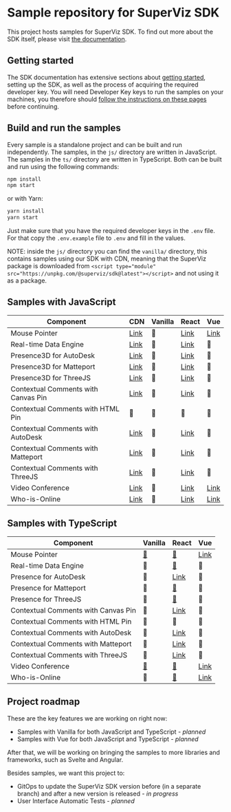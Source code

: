 # Sample repository for SuperViz SDK

This project hosts samples for SuperViz SDK. To find out more about the SDK itself, please visit [the documentation](https://docs.superviz.com/).

## Getting started

The SDK documentation has extensive sections about [getting started](https://docs.superviz.com/getting-started/quickstart), setting up the SDK, as well as the process of acquiring the required developer key. You will need Developer Key keys to run the samples on your machines, you therefore should [follow the instructions on these pages](https://docs.superviz.com/getting-started/setting-account) before continuing.

## Build and run the samples

Every sample is a standalone project and can be built and run independently. The samples, in the `js/` directory are written in JavaScript. The samples in the `ts/` directory are written in TypeScript. Both can be built and run using the following commands:

```bash
npm install
npm start
```

or with Yarn:

```bash
yarn install
yarn start
```

Just make sure that you have the required developer keys in the `.env` file. For that copy the `.env.example` file to `.env` and fill in the values.

NOTE: inside the `js/` directory you can find the `vanilla/` directory, this contains samples using our SDK with CDN, meaning that the SuperViz package is downloaded from `<script type="module" src="https://unpkg.com/@superviz/sdk@latest"></script>` and not using it as a package.

## Samples with JavaScript

| Component                           | CDN                                             | Vanilla | React                                             | Vue                               |
| ----------------------------------- | ----------------------------------------------- | ------- | ------------------------------------------------- | --------------------------------- |
| Mouse Pointer                       | [Link](/js/cdn/mouse-pointers/)                 | 🔄️     | [Link](/js/react/mouse-pointers/)                 | [Link](/js/vue/mouse-pointers/)   |
| Real-time Data Engine               | [Link](/js/cdn/real-time-data-engine/)          | 🔄️     | [Link](/js/react/real-time-data-engine/)          | 🔄️                               |
| Presence3D for AutoDesk             | [Link](/js/cdn/autodesk/)                       | 🔄️     | [Link](/js/react/autodesk/)                       | 🔄️                               |
| Presence3D for Matteport            | [Link](/js/cdn/matterport/)                     | 🔄️     | [Link](/js/react/matterport/)                     | 🔄️                               |
| Presence3D for ThreeJS              | [Link](/js/cdn/threejs/)                        | 🔄️     | [Link](/js/react/threejs/)                        | 🔄️                               |
| Contextual Comments with Canvas Pin | [Link](/js/cdn/contextual-comments-html/)       | 🔄️     | [Link](/js/react/contextual-comments-html/)       | 🔄️                               |
| Contextual Comments with HTML Pin   | 🔄️                                             | 🔄️     | 🔄️                                               | 🔄️                               |
| Contextual Comments with AutoDesk   | [Link](/js/cdn/contextual-comments-autodesk/)   | 🔄️     | [Link](/js/react/contextual-comments-autodesk/)   | 🔄️                               |
| Contextual Comments with Matteport  | [Link](/js/cdn/contextual-comments-matterport/) | 🔄️     | [Link](/js/react/contextual-comments-matterport/) | 🔄️                               |
| Contextual Comments with ThreeJS    | [Link](/js/cdn/contextual-comments-threejs/)    | 🔄️     | [Link](/js/react/contextual-comments-threejs/)    | 🔄️                               |
| Video Conference                    | [Link](/js/cdn/video-conference/)               | 🔄️     | [Link](/js/react/video-conference/)               | [Link](/js/vue/video-conference/) |
| Who-is-Online                       | [Link](/js/cdn/who-is-online/)                  | 🔄️     | [Link](/js/react/who-is-online/)                  | [Link](/js/vue/who-is-online/)    |

## Samples with TypeScript

| Component                           | Vanilla                             | React                                             | Vue                               |
| ----------------------------------- | ----------------------------------- | ------------------------------------------------- | --------------------------------- |
| Mouse Pointer                       | [🔗](/ts/vanilla/mouse-pointers/)   | [🔗](/ts/react/mouse-pointers/)                   | [Link](/ts/vue/mouse-pointers/)   |
| Real-time Data Engine               | 🔄️                                 | [🔗](/ts/react/real-time-data-engine/)            | 🔄️                               |
| Presence for AutoDesk               | 🔄️                                 | [Link](/ts/react/autodesk/)                       | 🔄️                               |
| Presence for Matteport              | 🔄️                                 | [🔗](/ts/react/matterport/)                       | 🔄️                               |
| Presence for ThreeJS                | 🔄️                                 | [🔗](/ts/react/threejs/)                          | 🔄️                               |
| Contextual Comments with Canvas Pin | 🔄️                                 | [Link](/ts/react/contextual-comments-html/)       | 🔄️                               |
| Contextual Comments with HTML Pin   | 🔄️                                 | 🔄️                                               | 🔄️                               |
| Contextual Comments with AutoDesk   | 🔄️                                 | [Link](/ts/react/contextual-comments-autodesk/)   | 🔄️                               |
| Contextual Comments with Matteport  | 🔄️                                 | [Link](/ts/react/contextual-comments-matterport/) | 🔄️                               |
| Contextual Comments with ThreeJS    | 🔄️                                 | [Link](/ts/react/contextual-comments-threejs/)    | 🔄️                               |
| Video Conference                    | [🔗](/ts/vanilla/video-conference/) | [🔗](/ts/react/video-conference/)                 | [Link](/js/vue/video-conference/) |
| Who-is-Online                       | 🔄️                                 | [🔗](/ts/react/who-is-online/)                    | [Link](/ts/vue/who-is-online/)    |

## Project roadmap

These are the key features we are working on right now:

- Samples with Vanilla for both JavaScript and TypeScript - _planned_
- Samples with Vue for both JavaScript and TypeScript - _planned_

After that, we will be working on bringing the samples to more libraries and frameworks, such as Svelte and Angular.

Besides samples, we want this project to:

- GitOps to update the SuperViz SDK version before (in a separate branch) and after a new version is released - _in progress_
- User Interface Automatic Tests - _planned_
